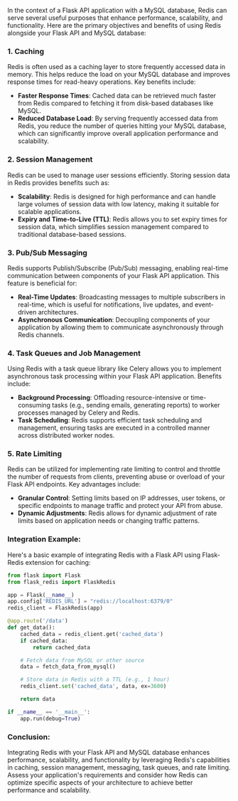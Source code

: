 In the context of a Flask API application with a MySQL database, Redis can serve several useful purposes that enhance performance, scalability, and functionality. Here are the primary objectives and benefits of using Redis alongside your Flask API and MySQL database:

### 1. **Caching**

Redis is often used as a caching layer to store frequently accessed data in memory. This helps reduce the load on your MySQL database and improves response times for read-heavy operations. Key benefits include:

- **Faster Response Times**: Cached data can be retrieved much faster from Redis compared to fetching it from disk-based databases like MySQL.
- **Reduced Database Load**: By serving frequently accessed data from Redis, you reduce the number of queries hitting your MySQL database, which can significantly improve overall application performance and scalability.

### 2. **Session Management**

Redis can be used to manage user sessions efficiently. Storing session data in Redis provides benefits such as:

- **Scalability**: Redis is designed for high performance and can handle large volumes of session data with low latency, making it suitable for scalable applications.
- **Expiry and Time-to-Live (TTL)**: Redis allows you to set expiry times for session data, which simplifies session management compared to traditional database-based sessions.

### 3. **Pub/Sub Messaging**

Redis supports Publish/Subscribe (Pub/Sub) messaging, enabling real-time communication between components of your Flask API application. This feature is beneficial for:

- **Real-Time Updates**: Broadcasting messages to multiple subscribers in real-time, which is useful for notifications, live updates, and event-driven architectures.
- **Asynchronous Communication**: Decoupling components of your application by allowing them to communicate asynchronously through Redis channels.

### 4. **Task Queues and Job Management**

Using Redis with a task queue library like Celery allows you to implement asynchronous task processing within your Flask API application. Benefits include:

- **Background Processing**: Offloading resource-intensive or time-consuming tasks (e.g., sending emails, generating reports) to worker processes managed by Celery and Redis.
- **Task Scheduling**: Redis supports efficient task scheduling and management, ensuring tasks are executed in a controlled manner across distributed worker nodes.

### 5. **Rate Limiting**

Redis can be utilized for implementing rate limiting to control and throttle the number of requests from clients, preventing abuse or overload of your Flask API endpoints. Key advantages include:

- **Granular Control**: Setting limits based on IP addresses, user tokens, or specific endpoints to manage traffic and protect your API from abuse.
- **Dynamic Adjustments**: Redis allows for dynamic adjustment of rate limits based on application needs or changing traffic patterns.

### Integration Example:

Here's a basic example of integrating Redis with a Flask API using Flask-Redis extension for caching:

```python
from flask import Flask
from flask_redis import FlaskRedis

app = Flask(__name__)
app.config['REDIS_URL'] = "redis://localhost:6379/0"
redis_client = FlaskRedis(app)

@app.route('/data')
def get_data():
    cached_data = redis_client.get('cached_data')
    if cached_data:
        return cached_data

    # Fetch data from MySQL or other source
    data = fetch_data_from_mysql()

    # Store data in Redis with a TTL (e.g., 1 hour)
    redis_client.set('cached_data', data, ex=3600)

    return data

if __name__ == '__main__':
    app.run(debug=True)
```

### Conclusion:

Integrating Redis with your Flask API and MySQL database enhances performance, scalability, and functionality by leveraging Redis's capabilities in caching, session management, messaging, task queues, and rate limiting. Assess your application's requirements and consider how Redis can optimize specific aspects of your architecture to achieve better performance and scalability.